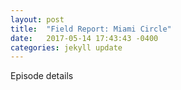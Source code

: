 ```yaml
---
layout: post
title:  "Field Report: Miami Circle"
date:   2017-05-14 17:43:43 -0400
categories: jekyll update
---
```

Episode details